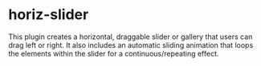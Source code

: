 # horiz-slider
This plugin creates a horizontal, draggable slider or gallery that users can drag left or right. It also includes an automatic sliding animation that loops the elements within the slider for a continuous/repeating effect.
